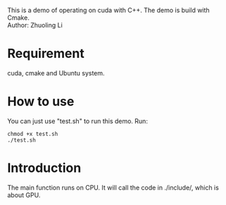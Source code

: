 This is a demo of operating on cuda with C++. The demo is build with Cmake.    
Author: Zhuoling Li

# Requirement
cuda, cmake and Ubuntu system.

# How to use
You can just use "test.sh" to run this demo. Run:
```
chmod +x test.sh
./test.sh
```

# Introduction
The main function runs on CPU. It will call the code in ./include/, which is about GPU.
